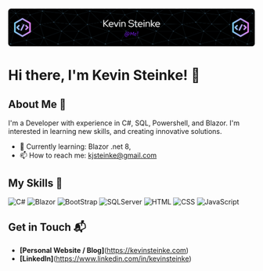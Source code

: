![Banner Image](https://github.com/kjsteinke/kjsteinke/blob/main/github-header-image-me.png)

# Hi there, I'm Kevin Steinke! 👋

## About Me 🚀

I'm a Developer with experience in C#, SQL, Powershell, and Blazor. I'm interested in learning new skills, and creating innovative solutions.

- 🌱 Currently learning: Blazor .net 8, 
- 📫 How to reach me: kjsteinke@gmail.com


## My Skills 🧠
![C#](https://img.shields.io/badge/C%23-239120?style=for-the-badge&logo=csharp&logoColor=white)
![Blazor](https://img.shields.io/badge/Blazor-512BD4?style=for-the-badge&logo=blazor&logoColor=white)
![BootStrap](https://img.shields.io/badge/Bootstrap-563D7C?style=for-the-badge&logo=bootstrap&logoColor=white)
![SQLServer](https://img.shields.io/badge/Microsoft%20SQL%20Server-CC2927?style=for-the-badge&logo=microsoft%20sql%20server&logoColor=white)
![HTML](https://img.shields.io/badge/-HTML-E34F26?style=flat-square&logo=html5&logoColor=white)
![CSS](https://img.shields.io/badge/-CSS-1572B6?style=flat-square&logo=css3&logoColor=white)
![JavaScript](https://img.shields.io/badge/-JavaScript-F7DF1E?style=flat-square&logo=javascript&logoColor=black)


## Get in Touch 📬

- **[Personal Website / Blog]**(https://kevinsteinke.com)
- **[LinkedIn]**(https://www.linkedin.com/in/kevinsteinke)


<!--
**placer-ksteinke/placer-ksteinke** is a ✨ _special_ ✨ repository because its `README.md` (this file) appears on your GitHub profile.

Here are some ideas to get you started:

- 🔭 I’m currently working on ...
- 🌱 I’m currently learning ...
- 👯 I’m looking to collaborate on ...
- 🤔 I’m looking for help with ...
- 💬 Ask me about ...
- 📫 How to reach me: ...
- 😄 Pronouns: ...
- ⚡ Fun fact: ...
-->

<!--
**kjsteinke/kjsteinke** is a ✨ _special_ ✨ repository because its `README.md` (this file) appears on your GitHub profile.

Here are some ideas to get you started:

- 🔭 I’m currently working on ...
- 🌱 I’m currently learning ...
- 👯 I’m looking to collaborate on ...
- 🤔 I’m looking for help with ...
- 💬 Ask me about ...
- 📫 How to reach me: ...
- 😄 Pronouns: ...
- ⚡ Fun fact: ...
-->
